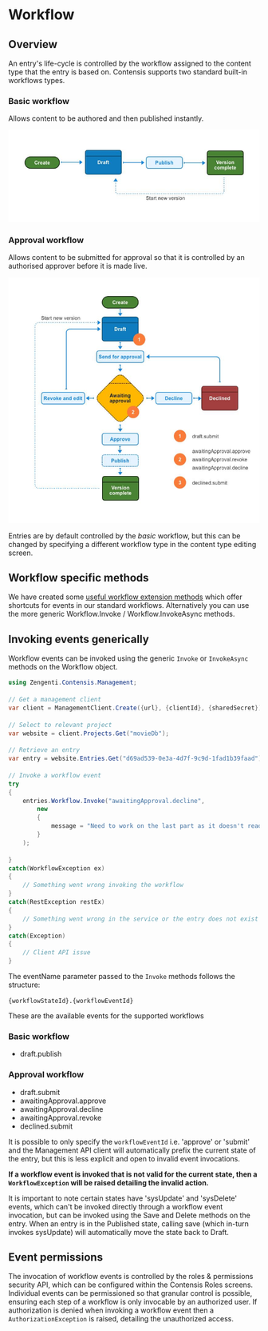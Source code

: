 # Workflow

## Overview

An entry's life-cycle is controlled by the workflow assigned to the content type that the entry is based on. Contensis supports two standard built-in workflows types.

### Basic workflow

Allows content to be authored and then published instantly.

![Basic workflow](/images/basic-workflow.png "Basic workflow")

### Approval workflow

Allows content to be submitted for approval so that it is controlled by an authorised approver before it is made live.

![Approval workflow](/images/approval-workflow.png "Approval workflow")

Entries are by default controlled by the *basic* workflow, but this can be changed by specifying a different workflow type in the content type editing screen.

## Workflow specific methods

We have created some [useful workflow extension methods](/model/workflowExtensions.md) which offer shortcuts for events in our standard workflows. Alternatively you can use the more generic Workflow.Invoke / Workflow.InvokeAsync methods.

## Invoking events generically

Workflow events can be invoked using the generic `Invoke` or `InvokeAsync` methods on the Workflow object.

```cs
using Zengenti.Contensis.Management;

// Get a management client
var client = ManagementClient.Create({url}, {clientId}, {sharedSecret});

// Select to relevant project 
var website = client.Projects.Get("movieDb");

// Retrieve an entry
var entry = website.Entries.Get("d69ad539-0e3a-4d7f-9c9d-1fad1b39faad");

// Invoke a workflow event
try
{
    entries.Workflow.Invoke("awaitingApproval.decline",
        new
        {
            message = "Need to work on the last part as it doesn't read very well..."
        }
    );

}
catch(WorkflowException ex)
{
    // Something went wrong invoking the workflow
}
catch(RestException restEx)
{
    // Something went wrong in the service or the entry does not exist
}
catch(Exception)
{
    // Client API issue
}

```

The eventName parameter passed to the `Invoke` methods follows the structure:

`{workflowStateId}.{workflowEventId}`

These are the available events for the supported workflows

### Basic workflow

- draft.publish

### Approval workflow

- draft.submit
- awaitingApproval.approve
- awaitingApproval.decline
- awaitingApproval.revoke
- declined.submit

It is possible to only specify the `workflowEventId` i.e. 'approve' or 'submit' and the Management API client will automatically prefix the current state of the entry, but this is less explicit and open to invalid event invocations.

**If a workflow event is invoked that is not valid for the current state, then a `WorkflowException` will be raised detailing the invalid action.**

It is important to note certain states have 'sysUpdate' and 'sysDelete' events, which can't be invoked directly through a workflow event invocation, but can be invoked using the Save and Delete methods on the entry. When an entry is in the Published state, calling save (which in-turn invokes sysUpdate) will automatically move the state back to Draft.

## Event permissions

The invocation of workflow events is controlled by the roles & permissions security API, which can be configured within the Contensis Roles screens. Individual events can be permissioned so that granular control is possible, ensuring each step of a workflow is only invocable by an authorized user. If authorization is denied when invoking a workflow event then a `AuthorizationException` is raised, detailing the unauthorized access.